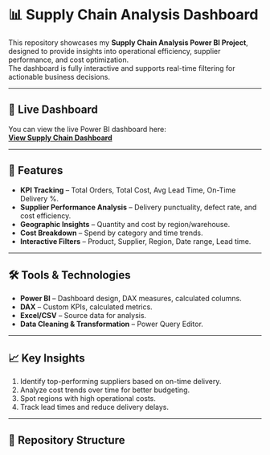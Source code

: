 
# 📊 Supply Chain Analysis Dashboard

This repository showcases my **Supply Chain Analysis Power BI Project**, designed to provide insights into operational efficiency, supplier performance, and cost optimization.  
The dashboard is fully interactive and supports real-time filtering for actionable business decisions.

---

## 🔗 Live Dashboard
You can view the live Power BI dashboard here:  
[**View Supply Chain Dashboard**](https://app.powerbi.com/groups/me/reports/35b82ef4-a1c9-41a5-be4b-40af7c96eca7/f2110a7f5602444a79ea?experience=power-bi)

---

## 📌 Features
- **KPI Tracking** – Total Orders, Total Cost, Avg Lead Time, On-Time Delivery %.
- **Supplier Performance Analysis** – Delivery punctuality, defect rate, and cost efficiency.
- **Geographic Insights** – Quantity and cost by region/warehouse.
- **Cost Breakdown** – Spend by category and time trends.
- **Interactive Filters** – Product, Supplier, Region, Date range, Lead time.

---

## 🛠 Tools & Technologies
- **Power BI** – Dashboard design, DAX measures, calculated columns.
- **DAX** – Custom KPIs, calculated metrics.
- **Excel/CSV** – Source data for analysis.
- **Data Cleaning & Transformation** – Power Query Editor.

---

## 📈 Key Insights
1. Identify top-performing suppliers based on on-time delivery.
2. Analyze cost trends over time for better budgeting.
3. Spot regions with high operational costs.
4. Track lead times and reduce delivery delays.

---

## 📂 Repository Structure
